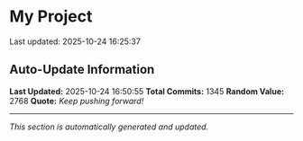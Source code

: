 # My Project


Last updated: 2025-10-24 16:25:37








































































































































































































































































































































































































































































































































































































































































































































































































































































































































































































































































































































































































































































































































































































































































































































































































































































































































































































## Auto-Update Information

**Last Updated:** 2025-10-24 16:50:55
**Total Commits:** 1345
**Random Value:** 2768
**Quote:** _Keep pushing forward!_

---
_This section is automatically generated and updated._